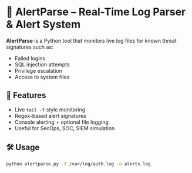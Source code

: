 # 🚨 AlertParse – Real-Time Log Parser & Alert System

**AlertParse** is a Python tool that monitors live log files for known threat signatures such as:
- Failed logins
- SQL injection attempts
- Privilege escalation
- Access to system files

## 🔧 Features

- Live `tail -f` style monitoring
- Regex-based alert signatures
- Console alerting + optional file logging
- Useful for SecOps, SOC, SIEM simulation

## 🛠️ Usage

```bash
python alertparse.py -f /var/log/auth.log -o alerts.log
